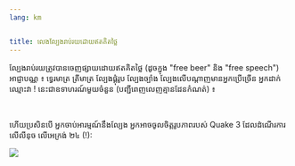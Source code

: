 ```yaml
---
lang: km


title: លេង​ល្បែងរាប់​​រយ​​ដោយ​ឥត​គិត​ថ្លៃ​
---
```


ល្បែងរាប់​រយ​ត្រូវ​បា​ន​ចេញ​ផ្សាយ​​ដោយ​ឥត​គិត​ថ្លៃ​ (​ដូច​ក្នុង​ "free beer" និង​​ "free speech") អាជ្ញាបណ្ណ ៖ ទ្វេ​រ​មាត្រ ត្រីមាត្រ ល្បែង​​ផ្គុំ​រូប ល្បែង​ច្បាំង​ ល្បែង​លើ​បណ្តាញ​​មាន​អ្នក​ប្រើ​ច្រើន អ្នកដាក់​ឈ្មោះ​វា​ ! 
នេះជា​​ឧទាហរណ៍​មួយ​ចំនួន (បញ្ជីពេញលេញ​​​គ្មាន​ដែន​កំណត់​) ៖

<div id="items">



<br class="clearboth" />


​ហើយ​ប្រសិន​​បើ​ អ្នក​ចាប់​អារម្មណ៍​នឹង​ល្បែង​​​ អ្នក​អាច​ចូល​ចិត្ត​​រូប​ភាព​របស់ Quake 3 ដែល​ដំណើរការ​លើ​​លីនុច​ លើ​​អេ​ក្រង់​ ២៤ (!):

<a href="Images/quake_24_screens.jpg"><img src="Images/quake_24_screens_thumbnail.jpg" /></a>




